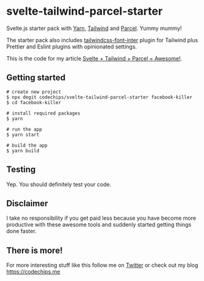 # svelte-tailwind-parcel-starter

Svelte.js starter pack with [Yarn](https://yarnpkg.com/),
[Tailwind](https://tailwindcss.com/) and [Parcel](https://parceljs.org/). Yummy mummy!

The starter pack also includes
[tailwindcss-font-inter](https://github.com/semencov/tailwindcss-font-inter)
plugin for Tailwind plus Prettier and Eslint plugins with opinionated settings.

This is the code for my article [Svelte + Tailwind + Parcel = Awesome!](https://codechips.me/svelte-tailwind-parcel-awesome/).

## Getting started

```
# create new project
$ npx degit codechips/svelte-tailwind-parcel-starter facebook-killer
$ cd facebook-killer

# install required packages
$ yarn

# run the app
$ yarn start

# build the app
$ yarn build
```

## Testing

Yep. You should definitely test your code.

## Disclaimer

I take no responsibility if you get paid less because you have become more
productive with these awesome tools and suddenly started getting things done
faster.

## There is more!

For more interesting stuff like this follow me on [Twitter](https://twitter.com/codechips) or check out my blog https://codechips.me

